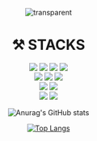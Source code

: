 <div align="center">
  
![transparent](https://capsule-render.vercel.app/api?type=transparent&fontColor=533ee5&text=Tomeee11's%20GitHub%20&height=150&fontSize=60&desc=Welcome!&descAlignY=75&descAlign=60)
<div align=center><h1>⚒️ STACKS</h1></div>

<div align=center> 
  <img src="https://img.shields.io/badge/html5-E34F26?style=for-the-badge&logo=html5&logoColor=white"> 
  <img src="https://img.shields.io/badge/css-1572B6?style=for-the-badge&logo=css3&logoColor=white"> 
  <img src="https://img.shields.io/badge/javascript-F7DF1E?style=for-the-badge&logo=javascript&logoColor=black"> 
  <img src="https://img.shields.io/badge/bootstrap-7952B3?style=for-the-badge&logo=bootstrap&logoColor=white">
  <br>
  <img src="https://img.shields.io/badge/node.js-339933?style=for-the-badge&logo=Node.js&logoColor=white">
  <img src="https://img.shields.io/badge/nestjs-E0234E?style=for-the-badge&logo=nestjs&logoColor=white">
  <img src="https://img.shields.io/badge/express-000000?style=for-the-badge&logo=express&logoColor=white">
<br>
  <img src="https://img.shields.io/badge/mongoDB-47A248?style=for-the-badge&logo=MongoDB&logoColor=white">
  <img src="https://img.shields.io/badge/mysql-4479A1?style=for-the-badge&logo=mysql&logoColor=white">

  <br>
  
  <img src="https://img.shields.io/badge/github-181717?style=for-the-badge&logo=github&logoColor=white">
  <img src="https://img.shields.io/badge/git-F05032?style=for-the-badge&logo=git&logoColor=white">
</div>


![Anurag's GitHub stats](https://github-readme-stats.vercel.app/api?username=tomeee11&show_icons=true&theme=radical)

[![Top Langs](https://github-readme-stats.vercel.app/api/top-langs/?username=tomeee11&layout=donut-vertical)](https://github.com/tomeee11/github-readme-stats&exclude_repo=mypage_temp,mypage,mypage_login,mypage_movies,mypage_fan,verdantjulycodingtest,spamall_socket)
</div>
